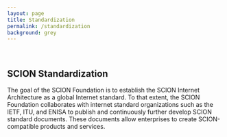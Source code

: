 ```yaml
---
layout: page
title: Standardization
permalink: /standardization
background: grey
---
```

<br>

## SCION Standardization

The goal of the SCION Foundation is to establish the SCION Internet Architecture
as a global Internet standard. To that extent, the SCION Foundation collaborates
with internet standard organizations such as the IETF, ITU, and ENISA to
publish and continuously further develop SCION standard documents. These
documents allow enterprises to create SCION-compatible products and services.